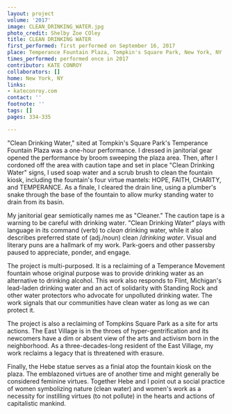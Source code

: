 ```yaml
---
layout: project
volume: '2017'
image: CLEAN_DRINKING_WATER.jpg
photo_credit: Shelby Zoe COley
title: CLEAN DRINKING WATER
first_performed: first performed on September 16, 2017
place: Temperance Fountain Plaza, Tompkin's Square Park, New York, NY
times_performed: performed once in 2017
contributor: KATE CONROY
collaborators: []
home: New York, NY
links:
- kateconroy.com
contact: ''
footnote: ''
tags: []
pages: 334-335

---
```


"Clean Drinking Water," sited at Tompkin's Square Park's Temperance Fountain Plaza was a one-hour performance. I dressed in janitorial gear opened the performance by broom sweeping the plaza area. Then, after I cordoned off the area with caution tape and set in place "Clean Drinking Water" signs, I used soap water and a scrub brush to clean the fountain kiosk, including the fountain's four virtue mantels: HOPE, FAITH, CHARITY, and TEMPERANCE. As a finale, I cleared the drain line, using a plumber's snake through the base of the fountain to allow murky standing water to drain from its basin.

My janitorial gear semiotically names me as "Cleaner." The caution tape is a warning to be careful with drinking water. "Clean Drinking Water" plays with language in its command (verb) to _clean_ drinking water, while it also describes preferred state of (adj./noun) clean /_drinking water_. Visual and literary puns are a hallmark of my work. Park-goers and other passersby paused to appreciate, ponder, and engage.

The project is multi-purposed. It is a reclaiming of a Temperance Movement fountain whose original purpose was to provide drinking water as an alternative to drinking alcohol. This work also responds to Flint, Michigan's lead-laden drinking water and an act of solidarity with Standing Rock and other water protectors who advocate for unpolluted drinking water. The work signals that our communities have clean water as long as we can protect it.

The project is also a reclaiming of Tompkins Square Park as a site for arts actions. The East Village is in the throes of hyper-gentrification and its newcomers have a dim or absent view of the arts and activism born in the neighborhood. As a three-decades-long resident of the East Village, my work reclaims a legacy that is threatened with erasure.

Finally, the Hebe statue serves as a finial atop the fountain kiosk on the plaza. The emblazoned virtues are of another time and might generally be considered feminine virtues. Together Hebe and I point out a social practice of women symbolizing nature (clean water) and women's work as a necessity for instilling virtues (to not pollute) in the hearts and actions of capitalistic mankind.
